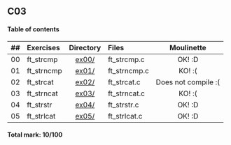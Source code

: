 ## C03

#### Table of contents

|  ##  |Exercises 	       |	                        Directory   	                        |	Files             | Moulinette |
|:----:|:----------------------|:----------------------------------------------------------------------:|:------------------------|:----------:|
|  00  |ft_strcmp              |[ex00/](https://github.com/somedevv/42-C-Piscine/tree/master/C03/ex00)| ft_strcmp.c	            |     OK! :D     |
|  01  |ft_strncmp             |[ex01/](https://github.com/somedevv/42-C-Piscine/tree/master/C03/ex01)|ft_strncmp.c		   	      |     KO! :(     |
|  02  |ft_strcat        |[ex02/](https://github.com/somedevv/42-C-Piscine/tree/master/C03/ex02)|ft_strcat.c	      |     Does not compile :(     |
|  03  |ft_strncat      |[ex03/](https://github.com/somedevv/42-C-Piscine/tree/master/C03/ex03)|ft_strncat.c	    |     KO! :(     |
|  04  |ft_strstr| [ex04/](https://github.com/somedevv/42-C-Piscine/tree/master/C03/ex04)|ft_strstr.c|     OK! :D     |
|  05  |ft_strlcat        | [ex05/](https://github.com/somedevv/42-C-Piscine/tree/master/C03/ex05)|ft_strlcat.c	    	|     OK! :D     |

#### Total mark: 10/100

